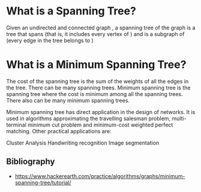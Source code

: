 <h1> What is a Spanning Tree?</h1>
Given an undirected and connected graph , a spanning tree of the graph  is a tree that spans 
(that is, it includes every vertex of ) and is a subgraph of  (every edge in the tree belongs to )

<h1>What is a Minimum Spanning Tree?</h1>
The cost of the spanning tree is the sum of the weights of all the edges in the tree. There can be many spanning trees. 
Minimum spanning tree is the spanning tree where the cost is minimum among all the spanning trees. 
There also can be many minimum spanning trees.

Minimum spanning tree has direct application in the design of networks. 
It is used in algorithms approximating the travelling salesman problem, 
multi-terminal minimum cut problem and minimum-cost weighted perfect matching. Other practical applications are:

Cluster Analysis
Handwriting recognition
Image segmentation


<h2>Bibliography</h2>

* https://www.hackerearth.com/practice/algorithms/graphs/minimum-spanning-tree/tutorial/
